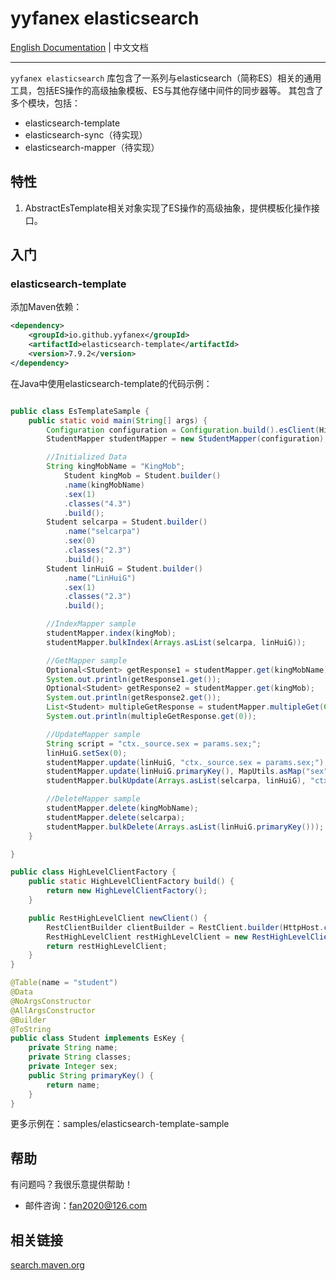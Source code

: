# yyfanex elasticsearch

[English Documentation](README-EN.md) | 中文文档

----------------------------------------

`yyfanex elasticsearch` 库包含了一系列与elasticsearch（简称ES）相关的通用工具，包括ES操作的高级抽象模板、ES与其他存储中间件的同步器等。
其包含了多个模块，包括：
* elasticsearch-template
* elasticsearch-sync（待实现）
* elasticsearch-mapper（待实现）

## 特性

1. AbstractEsTemplate相关对象实现了ES操作的高级抽象，提供模板化操作接口。


## 入门

### elasticsearch-template

添加Maven依赖：

```xml
<dependency>
    <groupId>io.github.yyfanex</groupId>
    <artifactId>elasticsearch-template</artifactId>
    <version>7.9.2</version>
</dependency>

```

在Java中使用elasticsearch-template的代码示例：

```java

public class EsTemplateSample { 
    public static void main(String[] args) {
        Configuration configuration = Configuration.build().esClient(HighLevelClientFactory.build().newClient());
        StudentMapper studentMapper = new StudentMapper(configuration);

        //Initialized Data
        String kingMobName = "KingMob";
            Student kingMob = Student.builder()
            .name(kingMobName)
            .sex(1)
            .classes("4.3")
            .build();
        Student selcarpa = Student.builder()
            .name("selcarpa")
            .sex(0)
            .classes("2.3")
            .build();
        Student linHuiG = Student.builder()
            .name("LinHuiG")
            .sex(1)
            .classes("2.3")
            .build();

        //IndexMapper sample
        studentMapper.index(kingMob);
        studentMapper.bulkIndex(Arrays.asList(selcarpa, linHuiG));

        //GetMapper sample
        Optional<Student> getResponse1 = studentMapper.get(kingMobName);
        System.out.println(getResponse1.get());
        Optional<Student> getResponse2 = studentMapper.get(kingMob);
        System.out.println(getResponse2.get());
        List<Student> multipleGetResponse = studentMapper.multipleGet(Collections.singletonList(kingMobName));
        System.out.println(multipleGetResponse.get(0));

        //UpdateMapper sample
        String script = "ctx._source.sex = params.sex;";
        linHuiG.setSex(0);
        studentMapper.update(linHuiG, "ctx._source.sex = params.sex;");
        studentMapper.update(linHuiG.primaryKey(), MapUtils.asMap("sex", 1), script);
        studentMapper.bulkUpdate(Arrays.asList(selcarpa, linHuiG), "ctx._source.sex = params.sex;");

        //DeleteMapper sample
        studentMapper.delete(kingMobName);
        studentMapper.delete(selcarpa);
        studentMapper.bulkDelete(Arrays.asList(linHuiG.primaryKey()));
    }

}

public class HighLevelClientFactory {
    public static HighLevelClientFactory build() {
        return new HighLevelClientFactory();
    }

    public RestHighLevelClient newClient() {
        RestClientBuilder clientBuilder = RestClient.builder(HttpHost.create("127.0.0.1:9200"));
        RestHighLevelClient restHighLevelClient = new RestHighLevelClient(clientBuilder);
        return restHighLevelClient;
    }
}

@Table(name = "student")
@Data
@NoArgsConstructor
@AllArgsConstructor
@Builder
@ToString
public class Student implements EsKey {
    private String name;
    private String classes;
    private Integer sex;
    public String primaryKey() {
        return name;
    }
}

```

更多示例在：samples/elasticsearch-template-sample

## 帮助

有问题吗？我很乐意提供帮助！

* 邮件咨询：fan2020@126.com


## 相关链接

[search.maven.org](https://central.sonatype.com/namespace/io.github.yyfanex) 
